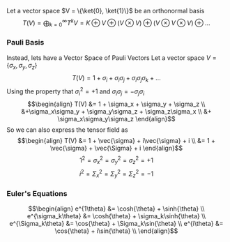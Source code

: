 Let a vector space $V = \{\ket{0}, \ket{1}\}$ be an orthonormal basis
$$T(V) = \displaystyle\bigoplus_{k=0}^\infty T^kV = K \oplus V \oplus (V \otimes V) \oplus (V \otimes V \otimes V) \oplus \ldots$$



### Pauli Basis
Instead, lets have a Vector Space of Pauli Vectors
Let a vector space $V = \{\sigma_x, \sigma_y, \sigma_z\}$
$$ T(V) = 1 + \sigma_i + \sigma_i\sigma_j + \sigma_i\sigma_j\sigma_k+\ldots$$
Using the property that $\sigma_i^2 = +1$ and $\sigma_i\sigma_j = -\sigma_j\sigma_i$
$$\begin{align}
T(V) &= 1 + \sigma_x + \sigma_y + \sigma_z \\
&+\sigma_x\sigma_y + \sigma_y\sigma_z + \sigma_z\sigma_x \\
&+ \sigma_x\sigma_y\sigma_z
\end{align}$$
So we can also express the tensor field as
$$\begin{align}
T(V) &= 1 + \vec{\sigma} + i\vec{\sigma} + i \\
&= 1 + \vec{\sigma} + \vec{\Sigma} + i
\end{align}$$
$$ 1^2 = \sigma_x^2 = \sigma_y^2 = \sigma_z^2 = +1$$
$$ i^2 = \Sigma_x^2 = \Sigma_y^2 = \Sigma_z^2 = -1$$
### Euler's Equations
$$\begin{align}
e^{1\theta} &= \cosh{\theta} + \sinh{\theta} \\
e^{\sigma_k\theta} &= \cosh{\theta} + \sigma_k\sinh{\theta} \\
e^{\Sigma_k\theta} &= \cos{\theta} + \Sigma_k\sin{\theta} \\
e^{i\theta} &= \cos{\theta} + i\sin{\theta} \\
\end{align}$$
